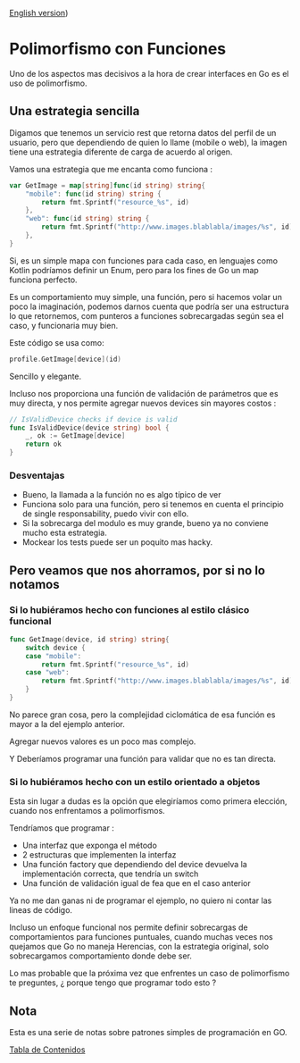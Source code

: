 <!-- cSpell:language es -->

[English version](README_en.md))

# Polimorfismo con Funciones

Uno de los aspectos mas decisivos a la hora de crear interfaces en Go es el uso de polimorfismo.

## Una estrategia sencilla

Digamos que tenemos un servicio rest que retorna datos del perfil de un usuario, pero que dependiendo de quien lo llame (mobile o web), la imagen tiene una estrategia diferente de carga de acuerdo al origen.

Vamos una estrategia que me encanta como funciona :

```go
var GetImage = map[string]func(id string) string{
	"mobile": func(id string) string {
		return fmt.Sprintf("resource_%s", id)
	},
	"web": func(id string) string {
		return fmt.Sprintf("http://www.images.blablabla/images/%s", id)
	},
}
```

Si, es un simple mapa con funciones para cada caso, en lenguajes como Kotlin podríamos definir un Enum, pero para los fines de Go un map funciona perfecto.

Es un comportamiento muy simple, una función, pero si hacemos volar un poco la imaginación, podemos darnos cuenta que podría ser una estructura lo que retornemos, com punteros a funciones sobrecargadas según sea el caso, y funcionaria muy bien.

Este código se usa como:

```go
profile.GetImage[device](id)
```

Sencillo y elegante.

Incluso nos proporciona una función de validación de parámetros que es muy directa, y nos permite agregar nuevos devices sin mayores costos :

```go
// IsValidDevice checks if device is valid
func IsValidDevice(device string) bool {
	_, ok := GetImage[device]
	return ok
}
```

### Desventajas

- Bueno, la llamada a la función no es algo típico de ver
- Funciona solo para una función, pero si tenemos en cuenta el principio de single responsability, puedo vivir con ello.
- Si la sobrecarga del modulo es muy grande, bueno ya no conviene mucho esta estrategia.
- Mockear los tests puede ser un poquito mas hacky.

## Pero veamos que nos ahorramos, por si no lo notamos

### Si lo hubiéramos hecho con funciones al estilo clásico funcional

```go
func GetImage(device, id string) string{
	switch device {
	case "mobile":
		return fmt.Sprintf("resource_%s", id)
	case "web":
		return fmt.Sprintf("http://www.images.blablabla/images/%s", id)
	}
}
```

No parece gran cosa, pero la complejidad ciclomática de esa función es mayor a la del ejemplo anterior.

Agregar nuevos valores es un poco mas complejo.

Y Deberíamos programar una función para validar que no es tan directa.

### Si lo hubiéramos hecho con un estilo orientado a objetos

Esta sin lugar a dudas es la opción que elegiríamos como primera elección, cuando nos enfrentamos a polimorfismos.

Tendríamos que programar :

- Una interfaz que exponga el método
- 2 estructuras que implementen la interfaz
- Una función factory que dependiendo del device devuelva la implementación correcta, que tendría un switch
- Una función de validación igual de fea que en el caso anterior

Ya no me dan ganas ni de programar el ejemplo, no quiero ni contar las lineas de código.

Incluso un enfoque funcional nos permite definir sobrecargas de comportamientos para funciones puntuales, cuando muchas veces nos quejamos que Go no maneja Herencias, con la estrategia original, solo sobrecargamos comportamiento donde debe ser.

Lo mas probable que la próxima vez que enfrentes un caso de polimorfismo te preguntes, ¿ porque tengo que programar todo esto ?

## Nota

Esta es una serie de notas sobre patrones simples de programación en GO.

[Tabla de Contenidos](../README.md)
